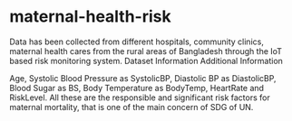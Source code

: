 # maternal-health-risk
Data has been collected from different hospitals, community clinics, maternal health cares from the rural areas of Bangladesh through the IoT based risk monitoring system.
Dataset Information
Additional Information

Age, Systolic Blood Pressure as SystolicBP, Diastolic BP as DiastolicBP, Blood Sugar as BS, Body Temperature as BodyTemp, HeartRate and RiskLevel. All these are the responsible and significant risk factors for maternal mortality, that is one of the main concern of SDG of UN.
